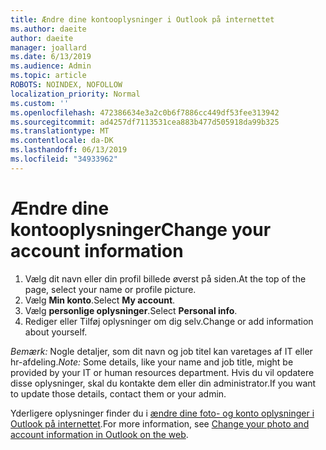```yaml
---
title: Ændre dine kontooplysninger i Outlook på internettet
ms.author: daeite
author: daeite
manager: joallard
ms.date: 6/13/2019
ms.audience: Admin
ms.topic: article
ROBOTS: NOINDEX, NOFOLLOW
localization_priority: Normal
ms.custom: ''
ms.openlocfilehash: 472386634e3a2c0b6f7886cc449df53fee313942
ms.sourcegitcommit: ad4257df7113531cea883b477d505918da99b325
ms.translationtype: MT
ms.contentlocale: da-DK
ms.lasthandoff: 06/13/2019
ms.locfileid: "34933962"
---
```

# <a name="change-your-account-information"></a><span data-ttu-id="02e15-102">Ændre dine kontooplysninger</span><span class="sxs-lookup"><span data-stu-id="02e15-102">Change your account information</span></span>

1. <span data-ttu-id="02e15-103">Vælg dit navn eller din profil billede øverst på siden.</span><span class="sxs-lookup"><span data-stu-id="02e15-103">At the top of the page, select your name or profile picture.</span></span>
1. <span data-ttu-id="02e15-104">Vælg **Min konto**.</span><span class="sxs-lookup"><span data-stu-id="02e15-104">Select **My account**.</span></span>
1. <span data-ttu-id="02e15-105">Vælg **personlige oplysninger**.</span><span class="sxs-lookup"><span data-stu-id="02e15-105">Select **Personal info**.</span></span>
1. <span data-ttu-id="02e15-106">Rediger eller Tilføj oplysninger om dig selv.</span><span class="sxs-lookup"><span data-stu-id="02e15-106">Change or add information about yourself.</span></span>

<span data-ttu-id="02e15-107">*Bemærk:* Nogle detaljer, som dit navn og job titel kan varetages af IT eller hr-afdeling.</span><span class="sxs-lookup"><span data-stu-id="02e15-107">*Note:* Some details, like your name and job title, might be provided by your IT or human resources department.</span></span> <span data-ttu-id="02e15-108">Hvis du vil opdatere disse oplysninger, skal du kontakte dem eller din administrator.</span><span class="sxs-lookup"><span data-stu-id="02e15-108">If you want to update those details, contact them or your admin.</span></span>

<span data-ttu-id="02e15-109">Yderligere oplysninger finder du i [ændre dine foto- og konto oplysninger i Outlook på internettet](https://support.office.com/article/b2dbb289-851d-4bed-93c3-3e136f5659ec).</span><span class="sxs-lookup"><span data-stu-id="02e15-109">For more information, see [Change your photo and account information in Outlook on the web](https://support.office.com/article/b2dbb289-851d-4bed-93c3-3e136f5659ec).</span></span>